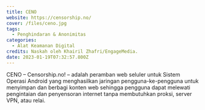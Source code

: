 ```yaml
---
title: CENO
website: https://censorship.no/
cover: /files/ceno.jpg
tags:
  - Penghindaran & Anonimitas
categories:
  - Alat Keamanan Digital
credits: Naskah oleh Khairil Zhafri/EngageMedia.
date: 2023-01-19T07:32:57.800Z
---
```

CENO – Censorship.no! – adalah peramban web seluler untuk Sistem Operasi Android yang menghasilkan jaringan pengguna-ke-pengguna untuk menyimpan dan berbagi konten web sehingga pengguna dapat melewati pengintaian dan penyensoran internet tanpa membutuhkan proksi, server VPN, atau relai.